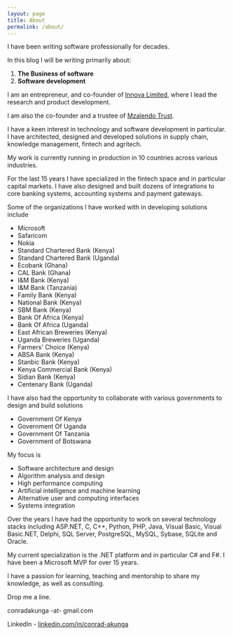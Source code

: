```yaml
---
layout: page
title: About
permalink: /about/
---
```


I have been writing software professionally for decades. 

In this blog I will be writing primarily about:

1. **The Business of software**
2. **Software development**

I am an entrepreneur, and co-founder of [Innova Limited](http://www.innova.co.ke/), where I lead the research and product development.

I am also the co-founder and a trustee of [Mzalendo Trust](https://mzalendo.com).

I have a keen interest in technology and software development in particular. I have architected, designed and developed solutions in supply chain, knowledge management, fintech and agritech.

My work is currently running in production in 10 countries across various industries.

For the last 15 years I have specialized in the fintech space and in particular capital markets. I have also designed and built dozens of integrations to core banking systems, accounting systems and payment gateways.

Some of the organizations I have worked with in developing solutions include

* Microsoft
* Safaricom
* Nokia
* Standard Chartered Bank (Kenya)
* Standard Chartered Bank (Uganda)
* Ecobank (Ghana)
* CAL Bank (Ghana)
* I&M Bank (Kenya)
* I&M Bank (Tanzania)
* Family Bank (Kenya)
* National Bank (Kenya)
* SBM Bank (Kenya)
* Bank Of Africa (Kenya)
* Bank Of Africa (Uganda)
* East African Breweries (Kenya)
* Uganda Breweries (Uganda)
* Farmers' Choice (Kenya)
* ABSA Bank (Kenya)
* Stanbic Bank (Kenya)
* Kenya Commercial Bank (Kenya)
* Sidian Bank (Kenya)
* Centenary Bank (Uganda)

I have also had the opportunity to collaborate with various governments to design and build solutions

* Government Of Kenya
* Government Of Uganda
* Government Of Tanzania
* Government of Botswana

My focus is

* Software architecture and design
* Algorithm analysis and design
* High performance computing
* Artificial intelligence and machine learning
* Alternative user and computing interfaces
* Systems integration

Over the years I have had the opportunity to work on several technology stacks including ASP.NET, C, C++, Python, PHP, Java, Visual Basic, Visual Basic.NET, Delphi, SQL Server, PostgreSQL, MySQL, Sybase, SQLite and Oracle.

My current specialization is the .NET platform and in particular C# and F#. I have been a Microsoft MVP for over 15 years.

I have a passion for learning, teaching and mentorship to share my knowledge, as well as consulting.

Drop me a line.

conradakunga -at- gmail.com

LinkedIn - [linkedin.com/in/conrad-akunga](https://www.linkedin.com/in/conrad-akunga)